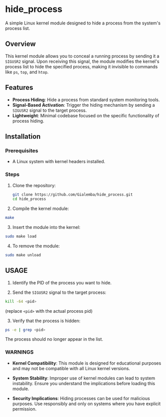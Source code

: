 # hide_process

A simple Linux kernel module designed to hide a process from the system's process list.

## Overview

This kernel module allows you to conceal a running process by sending it a `SIGUSR2` signal. Upon receiving this signal, the module modifies the kernel's process list to hide the specified process, making it invisible to commands like `ps`, `top`, and `htop`.

## Features

- **Process Hiding**: Hide a process from standard system monitoring tools.
- **Signal-Based Activation**: Trigger the hiding mechanism by sending a `SIGUSR2` signal to the target process.
- **Lightweight**: Minimal codebase focused on the specific functionality of process hiding.

##  Installation

### Prerequisites

- A Linux system with kernel headers installed.

### Steps

1. Clone the repository:

   ```bash
   git clone https://github.com/Gialemba/hide_process.git
   cd hide_process
   ```
2. Compile the kernel module:

  ```bash
  make
  ```
3. Insert the module into the kernel:

  ```bash
  sudo make load
  ```
4. To remove the module:

  ```bash
  sudo make unload
  ```

## USAGE

1. Identify the PID of the process you want to hide.

2. Send the `SIGUSR2` signal to the target process:

  ```bash
  kill -64 <pid>
  ```
  (replace `<pid>` with the actual process pid)

3. Verify that the process is hidden:

  ```bash
  ps -e | grep <pid>
  ```
  The process should no longer appear in the list.

### WARNINGS

- **Kernel Compatibility**: This module is designed for educational purposes and may not be compatible with all Linux kernel versions.

- **System Stability**: Improper use of kernel modules can lead to system instability. Ensure you understand the implications before loading this module.

- **Security Implications**: Hiding processes can be used for malicious purposes. Use responsibly and only on systems where you have explicit permission.
